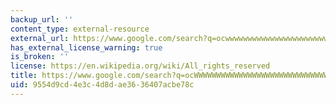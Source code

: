 ```yaml
---
backup_url: ''
content_type: external-resource
external_url: https://www.google.com/search?q=ocwwwwwwwwwwwwwwwwwwwwwwwwwwwwwwwwwwwwwwwwwwwwwwwwwwwwwwwwwwwwwwwwwwwwwwwwwwwwwwwwwwwwwwwwwwwwwwwwwwww
has_external_license_warning: true
is_broken: ''
license: https://en.wikipedia.org/wiki/All_rights_reserved
title: https://www.google.com/search?q=ocWWWWWWWWWWWWWWWWWWWWWWWWWWWWWWWWWWWWWWWWWWWWWWWWWWWW
uid: 9554d9cd-4e3c-4d8d-ae36-36407acbe78c
---
```

